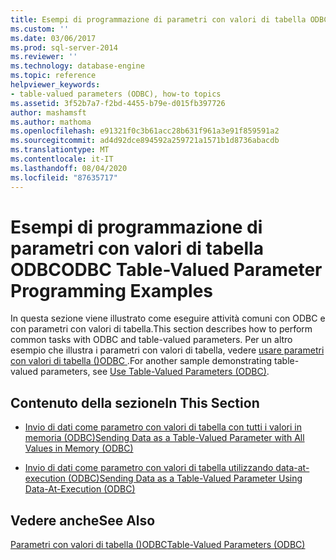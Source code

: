 ```yaml
---
title: Esempi di programmazione di parametri con valori di tabella ODBC | Microsoft Docs
ms.custom: ''
ms.date: 03/06/2017
ms.prod: sql-server-2014
ms.reviewer: ''
ms.technology: database-engine
ms.topic: reference
helpviewer_keywords:
- table-valued parameters (ODBC), how-to topics
ms.assetid: 3f52b7a7-f2bd-4455-b79e-d015fb397726
author: mashamsft
ms.author: mathoma
ms.openlocfilehash: e91321f0c3b61acc28b631f961a3e91f859591a2
ms.sourcegitcommit: ad4d92dce894592a259721a1571b1d8736abacdb
ms.translationtype: MT
ms.contentlocale: it-IT
ms.lasthandoff: 08/04/2020
ms.locfileid: "87635717"
---
```

# <a name="odbc-table-valued-parameter-programming-examples"></a><span data-ttu-id="0baa2-102">Esempi di programmazione di parametri con valori di tabella ODBC</span><span class="sxs-lookup"><span data-stu-id="0baa2-102">ODBC Table-Valued Parameter Programming Examples</span></span>
  <span data-ttu-id="0baa2-103">In questa sezione viene illustrato come eseguire attività comuni con ODBC e con parametri con valori di tabella.</span><span class="sxs-lookup"><span data-stu-id="0baa2-103">This section describes how to perform common tasks with ODBC and table-valued parameters.</span></span> <span data-ttu-id="0baa2-104">Per un altro esempio che illustra i parametri con valori di tabella, vedere [usare parametri con valori di tabella &#40;&#41;ODBC ](../../relational-databases/native-client-odbc-table-valued-parameters/table-valued-parameters-odbc.md).</span><span class="sxs-lookup"><span data-stu-id="0baa2-104">For another sample demonstrating table-valued parameters, see [Use Table-Valued Parameters &#40;ODBC&#41;](../../relational-databases/native-client-odbc-table-valued-parameters/table-valued-parameters-odbc.md).</span></span>  
  
## <a name="in-this-section"></a><span data-ttu-id="0baa2-105">Contenuto della sezione</span><span class="sxs-lookup"><span data-stu-id="0baa2-105">In This Section</span></span>  
  
-   [<span data-ttu-id="0baa2-106">Invio di dati come parametro con valori di tabella con tutti i valori in memoria &#40;ODBC&#41;</span><span class="sxs-lookup"><span data-stu-id="0baa2-106">Sending Data as a Table-Valued Parameter with All Values in Memory &#40;ODBC&#41;</span></span>](../../relational-databases/native-client-odbc-table-valued-parameters/sending-data-as-a-table-valued-parameter-with-all-values-in-memory-odbc.md)  
  
-   [<span data-ttu-id="0baa2-107">Invio di dati come parametro con valori di tabella utilizzando data-at-execution &#40;ODBC&#41;</span><span class="sxs-lookup"><span data-stu-id="0baa2-107">Sending Data as a Table-Valued Parameter Using Data-At-Execution &#40;ODBC&#41;</span></span>](../../relational-databases/native-client-odbc-table-valued-parameters/sending-data-as-a-table-valued-parameter-using-data-at-execution-odbc.md)  
  
## <a name="see-also"></a><span data-ttu-id="0baa2-108">Vedere anche</span><span class="sxs-lookup"><span data-stu-id="0baa2-108">See Also</span></span>  
 [<span data-ttu-id="0baa2-109">Parametri con valori di tabella &#40;&#41;ODBC</span><span class="sxs-lookup"><span data-stu-id="0baa2-109">Table-Valued Parameters &#40;ODBC&#41;</span></span>](../../relational-databases/native-client-odbc-table-valued-parameters/table-valued-parameters-odbc.md)  
  
  

